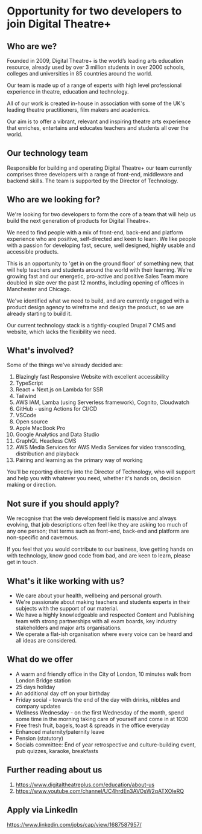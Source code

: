 # Opportunity for two developers to join Digital Theatre+

## Who are we?

Founded in 2009, Digital Theatre+ is the world’s leading arts education resource, already used by over 3 million students in
over 2000 schools, colleges and universities in 85 countries around the world. 

Our team is made up of a range of experts with high level professional experience in theatre, education and technology.

All of our work is created in-house in association with some of the UK's leading theatre practitioners, film makers and academics.

Our aim is to offer a vibrant, relevant and inspiring theatre arts experience that enriches, entertains and educates teachers and students all over the world.

## Our technology team

Responsible for building and operating Digital Theatre+ our team currently comprises three developers with a range of front-end, middleware and backend skills.  The team is supported by the Director of Technology.

## Who are we looking for?

We're looking for two developers to form the core of a team that will help us build the next generation of products for Digital Theatre+.   

We need to find people with a mix of front-end, back-end and platform experience who are positive, self-directed and keen to learn.  We like people with a passion for developing fast, secure, well designed, highly usable and accessible products.  

This is an opportunity to 'get in on the ground floor' of something new, that will help teachers and students around the world with their learning.  We're growing fast and our energetic, pro-active and positive Sales Team more doubled in size over the past 12 months, including opening of offices in Manchester and Chicago.

We've identified what we need to build, and are currently engaged with a product design agency to wireframe and design the product, so we are already starting to build it.  

Our current technology stack is a tightly-coupled Drupal 7 CMS and website, which lacks the flexibility we need.

## What's involved?

Some of the things we've already decided are: 

1. Blazingly fast Responsive Website with excellent accessibility
1. TypeScript
1. React + Next.js on Lambda for SSR
1. Tailwind
1. AWS IAM, Lamba (using Serverless framework), Cognito, Cloudwatch
1. GitHub - using Actions for CI/CD
1. VSCode
1. Open source
1. Apple MacBook Pro
1. Google Analytics and Data Studio
1. GraphQL Headless CMS
1. AWS Media Services for AWS Media Services for video transcoding, distribution and playback
1. Pairing and learning as the primary way of working

You'll be reporting directly into the Director of Technology, who will support and help you with whatever you need, whether it's hands on, decision making or direction.

## Not sure if you should apply?

We recognise that the web development field is massive and always evolving, that job descriptions often feel like they are asking too much of any one person; that terms such as front-end, back-end and platform are non-specific and cavernous.  

If you feel that you would contribute to our business, love getting hands on with technology, know good code from bad, and are keen to learn, please get in touch.

## What's it like working with us?

* We care about your health, wellbeing and personal growth.
* We're passionate about making teachers and students experts in their subjects with the support of our material.
* We have a highly knowledgeable and respected Content and Publishing team with strong partnerships with all exam boards, key industry stakeholders and major arts organisations.
* We operate a flat-ish organisation where every voice can be heard and all ideas are considered.

## What do we offer

* A warm and friendly office in the City of London, 10 minutes walk from London Bridge station
* 25 days holiday
* An additional day off on your birthday 
* Friday social - towards the end of the day with drinks, nibbles and company updates 
* Wellness Wednesday - on the first Wednesday of the month, spend some time in the morning taking care of yourself and come in at 1030
* Free fresh fruit, bagels, toast & spreads in the office everyday
* Enhanced maternity/paternity leave 
* Pension (statutory)
* Socials committee: End of year retrospective and culture-building event, pub quizzes, karaoke, breakfasts

## Further reading about us

1. https://www.digitaltheatreplus.com/education/about-us
2. https://www.youtube.com/channel/UC4hrdEn3AVOsW2qATXOleRQ

## Apply via LinkedIn

https://www.linkedin.com/jobs/cap/view/1687587957/
